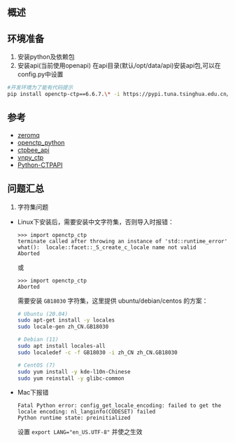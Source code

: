 ## 概述

## 环境准备
1. 安装python及依赖包
2. 安装api(当前使用openapi)
在api目录(默认/opt/data/api)安装api包,可以在config.py中设置
```zsh
#开发环境为了能有代码提示
pip install openctp-ctp==6.6.7.\* -i https://pypi.tuna.tsinghua.edu.cn/simple --trusted-host=pypi.tuna.tsinghua.edu.cn
```

## 参考
* [zeromq](https://github.com/zeromq/pyzmq)
* [openctp_python](https://github.com/openctp/openctp-ctp-python)
* [ctpbee_api](https://github.com/ctpbee/ctpbee_api/tree/master)
* [vnpy_ctp](https://github.com/vnpy/vnpy_ctp)
* [Python-CTPAPI](https://github.com/nicai0609/Python-CTPAPI)

## 问题汇总

1. 字符集问题

- Linux下安装后，需要安装中文字符集，否则导入时报错：

  ```text
  >>> import openctp_ctp
  terminate called after throwing an instance of 'std::runtime_error'
  what():  locale::facet::_S_create_c_locale name not valid
  Aborted
  ```

  或

  ```text
  >>> import openctp_ctp
  Aborted
  ```

  需要安装 `GB18030` 字符集，这里提供 ubuntu/debian/centos 的方案：

  ```bash
  # Ubuntu (20.04)
  sudo apt-get install -y locales
  sudo locale-gen zh_CN.GB18030
  
  # Debian (11)
  sudo apt install locales-all
  sudo localedef -c -f GB18030 -i zh_CN zh_CN.GB18030
  
  # CentOS (7)
  sudo yum install -y kde-l10n-Chinese
  sudo yum reinstall -y glibc-common
  ```

- Mac下报错

  ```text
  Fatal Python error: config_get_locale_encoding: failed to get the locale encoding: nl_langinfo(CODESET) failed
  Python runtime state: preinitialized
  ```

  设置 `export LANG="en_US.UTF-8"` 并使之生效